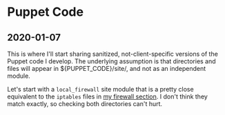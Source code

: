 # Puppet Code

## 2020-01-07

This is where I'll start sharing sanitized, not-client-specific
versions of the Puppet code I develop. The underlying assumption is
that directories and files will appear in ${PUPPET_CODE}/site/, and
not as an independent module.

Let's start with a `local_firewall` site module that is a pretty
close equivalent to the `iptables` files in
[my firewall section][20200107a]. I don't think they match exactly,
so checking both directories can't hurt.


[20200107a]: https://github.com/dafydd2277/systemAdmin/tree/master/firewall
